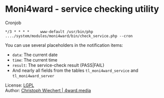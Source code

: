 # Moni4ward - service checking utility

Cronjob
```
*/3 * * * *     www-default /usr/bin/php ..../system/modules/moni4ward/bin/check_service.php --cron
```

You can use several placeholders in the notification items:

* `data`: The current date
* `time`: The current time
* `result`: The service-check result (PASS|FAIL)
* And nearly all fields from the tables `tl_moni4ward_service` and `tl_moni4ward_server`



License: [LGPL](http://www.gnu.org/licenses/lgpl-3.0.html) <br>
Author: [Christoph Wiechert | 4ward.media](http://www.4wardmedia.de)